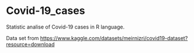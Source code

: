 # Covid-19_cases
Statistic analise of Covid-19 cases in R language.

Data set from https://www.kaggle.com/datasets/meirnizri/covid19-dataset?resource=download
